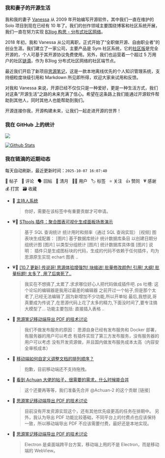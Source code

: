 ### 我和妻子的开源生活

我和我的妻子 [Vanessa](https://github.com/Vanessa219) 从 2009 年开始编写开源软件，其中我们一直在维护的 Solo 项目到现在已经有 10 年了。我们的创作领域主要围绕博客和社区系统开展，我们一直在努力实现 [B3log 构思 - 分布式社区网络](https://ld246.com/article/1546941897596)。

2018 年初，我和 Vanessa 从公司离职，正式开始了“全职做开源、自由职业者”的创业生涯。我们建立了一家公司，主要产品是 Sym 社区系统，它的[社区版](https://github.com/88250/symphony)是完全开源的，个人可基于其开源协议免费使用。另外，我们也运营着一个超过 5 万用户的社区[链滴](https://ld246.com)，作为 B3log 分布式社区网络的社区端节点。

最近我们开启了新项目[思源笔记](https://github.com/siyuan-note/siyuan)，这是一款本地离线优先的个人知识管理系统，支持细粒度块级引用和 Markdown 所见即所得，欢迎大家来试用和反馈。

对我和 Vanessa 来说，开源已经不仅仅只是一种爱好，更是一种生活方式，我们对这条“开源生活”之路的未来充满了信心。希望在这条路上我们能通过开源软件帮助到其他人，同时其他人也能帮助到我们。

开源连接你我，开源构建未来，让我们一起走进开源的世界！

### 我在 GitHub 上的统计

<a title="Hits" target="_blank" href="https://github.com/88250/88250"><img src="https://hits.b3log.org/88250/88250.svg"></a>

[![Github Stats](https://github-readme-stats.vercel.app/api?username=88250&theme=tokyonight&show_icons=true)](https://github.com/88250)

<!--events start -->

### 我在链滴的近期动态

每天自动刷新，最近更新时间：`2025-10-07 16:07:40`

📝 帖子 &nbsp; 💬 评论 &nbsp; 🗣 回帖 &nbsp; 🌙 清月 &nbsp; 👨‍💻 用户 &nbsp; 🏷️ 标签 &nbsp; ⭐️ 关注 &nbsp; 👍 赞同 &nbsp; 💗 感谢 &nbsp; 💰 打赏 &nbsp; 🗃 收藏

* 💬 [主持人系统](https://ld246.com/article/1591172128000/comment/1759820793224#comments)

  > 你好，需要在该标签中有重要贡献才可申请。
* 💗📝 [STtools 插件：聚合图表可视化生成面板场景演示](https://ld246.com/article/1759391883722)

  > 基于 SQL 查询统计 统计用时和频率（通过 SQL 查询实现） [视频] 图表块生成配置： [图片] 基于数据库统计 统计数据库条目 以创建日期分组统计图 [图片] 以类型分组统计 [图片] 统计数据库具体值 [图片] 说明： 插件只是生成图标块的代码，生成的代码不依赖于任何插件，均为思源原生实现 echart 图表 ..
* 💗📝 [[10.7 更新] 传说哥! 思源体验增强包! 块缩进! 批量修改颜色! 引用! 大纲! 批量标题! 太多了, 用了后爽死了..](https://ld246.com/article/1759728056958)

  > 我实在不想搞了,太累了.求求哪位好心人把代码做成插件吧. ps 吐槽: 这个论坛的编辑器是我用过最差的编辑器 之前开过一个帖子,但是那个太老了,已经无法编辑了,因为新增加不少功能,所以开单帖 最后,我想说,哥真要成为传说了,在思源代码上花了太多的精力,下面没时间了,要专注搞大模型了... 功能主要包括: 直接插入表格  ..
* 💬 [思源笔记移动端导出 PDF 的技术讨论](https://ld246.com/article/1759470710620/comment/1759547593737#comments)

  > 我们不做发布服务的原因： 思源自身已经有发布服务和 Docker 部署，有服务器的用户可以考虑 有插件实现了第三方发布服务，没有服务器的用户可以考虑 没有开发资源做，并且国内做发布服务成本太高（内容安全审核成本）
* 💬 [移动端如何自定义调整文档的排列顺序？](https://ld246.com/article/1759541584812/comment/1759546056183#comments)

  > 抱歉，目前移动端还不支持拖拽。
* 💬 [看到 Achuan 大佬的帖子，很需要的需求，什么时候能合并](https://ld246.com/article/1759543500626/comment/1759546003502#comments)

  > 这个还要再等等，我们准备先合并 @Achuan-2 的这个贡献 [链接]
* 💬 [思源笔记移动端导出 PDF 的技术讨论](https://ld246.com/article/1759470710620/comment/1759545588045#comments)

  > 目前没有开发资源实现这个，还有其他优先级更高的任务在排期中。 另外，我认为导出 PDF 功能比较基础，不同平台上的付费点也应该保持一致，所以移动端导出 PDF 不应该需要付费，最好还是本地实现。
* 💬 [思源笔记移动端导出 PDF 的技术讨论](https://ld246.com/article/1759470710620/comment/1759544746482#comments)

  > Electron 是桌面端跨平台方案，移动端上用的不是 Electron，而是移动端的 WebView。


<!--events end -->
